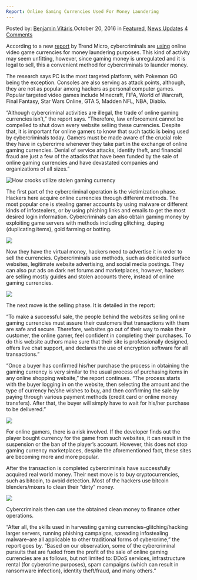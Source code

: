 ```yaml
---
Report: Online Gaming Currencies Used For Money Laundering
---
```

<article class="post-listing post-15952 post type-post status-publish format-standard has-post-thumbnail hentry  tag-currencies tag-gaming tag-laundering tag-money tag-report">
    <div class="post-inner">
        <span>Posted by: <a href="https://www.deepdotweb.com/author/benjaminvi/" title="">Benjamin Vitáris </a></span>
    <span>October 20, 2016</span>
    <span>in <a href="https://www.deepdotweb.com/category/deepdot-news/" rel="category tag">Featured</a>, <a href="https://www.deepdotweb.com/category/news-updates/" rel="category tag">News Updates</a></span>
    <span><a href="https://www.deepdotweb.com/2016/10/20/report-online-gaming-currencies-used-money-laundering/#comments">4 Comments</a></span>
    </p>
    <div class="clear"></div>
    <div class="entry">
    <p>According to a new <a href="http://documents.trendmicro.com/assets/wp/wp-cybercrime-online-gaming-currency.pdf">report</a> by Trend Micro, cybercriminals are <a href="http://news.softpedia.com/news/online-gaming-currencies-used-to-launder-money-for-cyber-criminals-509177.shtml">using</a> online video game currencies for money laundering purposes. This kind of activity may seem unfitting, however, since gaming money is unregulated and it is legal to sell, this a convenient method for cybercriminals to launder money.</p>
    <p>The research says PC is the most targeted platform, with Pokemon GO being the exception. Consoles are also serving as attack points, although, they are not as popular among hackers as personal computer games. Popular targeted video games include Minecraft, FIFA, World of Warcraft, Final Fantasy, Star Wars Online, GTA 5, Madden NFL, NBA, Diablo.</p>
    <p>“Although cybercriminal activities are illegal, the trade of online gaming currencies isn’t,” the report says. “Therefore, law enforcement cannot be compelled to shut down every website selling these currencies. Despite that, it is important for online gamers to know that such tactic is being used by cybercriminals today. Gamers must be made aware of the crucial role they have in cybercrime whenever they take part in the exchange of online gaming currencies. Denial of service attacks, identity theft, and financial fraud are just a few of the attacks that have been funded by the sale of online gaming currencies and have devastated companies and organizations of all sizes.”</p>
    <p><img class="wp-image-15953 aligncenter" src="https://www.deepdotweb.com/wp-content/uploads/2016/10/how-crooks-utilize-stolen-gaming-currency.jpeg" alt="How crooks utilize stolen gaming currency" srcset="https://www.deepdotweb.com/wp-content/uploads/2016/10/how-crooks-utilize-stolen-gaming-currency.jpeg 620w, https://www.deepdotweb.com/wp-content/uploads/2016/10/how-crooks-utilize-stolen-gaming-currency-300x196.jpeg 300w" sizes="(max-width: 620px) 100vw, 620px"/></p>
    <p>The first part of the cybercriminal operation is the victimization phase. Hackers here acquire online currencies through different methods. The most popular one is stealing gamer accounts by using malware or different kinds of infostealers, or by using phishing links and emails to get the most desired login information. Cybercriminals can also obtain gaming money by exploiting game servers with methods including glitching, duping (duplicating items), gold farming or botting.</p>
    <p><img class="wp-image-15954 aligncenter" src="https://www.deepdotweb.com/wp-content/uploads/2016/10/word-image-62.png" srcset="https://www.deepdotweb.com/wp-content/uploads/2016/10/word-image-62.png 557w, https://www.deepdotweb.com/wp-content/uploads/2016/10/word-image-62-300x214.png 300w" sizes="(max-width: 557px) 100vw, 557px"/></p>
    <p>Now they have the virtual money, hackers need to advertise it in order to sell the currencies. Cybercriminals use methods, such as dedicated surface websites, legitimate website advertising, and social media postings. They can also put ads on dark net forums and marketplaces, however, hackers are selling mostly guides and stolen accounts there, instead of online gaming currencies.</p>
    <p><img class="wp-image-15955 aligncenter" src="https://www.deepdotweb.com/wp-content/uploads/2016/10/word-image-63.png" srcset="https://www.deepdotweb.com/wp-content/uploads/2016/10/word-image-63.png 570w, https://www.deepdotweb.com/wp-content/uploads/2016/10/word-image-63-300x134.png 300w" sizes="(max-width: 570px) 100vw, 570px"/></p>
    <p>The next move is the selling phase. It is detailed in the report:</p>
    <p>“To make a successful sale, the people behind the websites selling online gaming currencies must assure their customers that transactions with them are safe and secure. Therefore, websites go out of their way to make their customer, the online gamer, feel confident in completing their purchases. To do this website authors make sure that their site is professionally designed, offers live chat support, and declares the use of encryption software for all transactions.”</p>
    <p>“Once a buyer has confirmed his/her purchase the process in obtaining the gaming currency is very similar to the usual process of purchasing items in any online shopping website,” the report continues. “The process starts with the buyer logging in on the website, then selecting the amount and the type of currency he/she wishes to buy, and then confirming the sale by paying through various payment methods (credit card or online money transfers). After that, the buyer will simply have to wait for his/her purchase to be delivered.”</p>
    <p><img class="wp-image-15956 aligncenter" src="https://www.deepdotweb.com/wp-content/uploads/2016/10/word-image-64.png" srcset="https://www.deepdotweb.com/wp-content/uploads/2016/10/word-image-64.png 587w, https://www.deepdotweb.com/wp-content/uploads/2016/10/word-image-64-300x171.png 300w" sizes="(max-width: 587px) 100vw, 587px"/></p>
    <p>For online gamers, there is a risk involved. If the developer finds out the player bought currency for the game from such websites, it can result in the suspension or the ban of the player’s account. However, this does not stop gaming currency marketplaces, despite the aforementioned fact, these sites are becoming more and more popular.</p>
    <p>After the transaction is completed cybercriminals have successfully acquired real world money. Their next move is to buy cryptocurrencies, such as bitcoin, to avoid detection. Most of the hackers use bitcoin blenders/mixers to clean their “dirty” money.</p>
    <p><img class="wp-image-15957 aligncenter" src="https://www.deepdotweb.com/wp-content/uploads/2016/10/word-image-65.png" srcset="https://www.deepdotweb.com/wp-content/uploads/2016/10/word-image-65.png 609w, https://www.deepdotweb.com/wp-content/uploads/2016/10/word-image-65-300x154.png 300w" sizes="(max-width: 609px) 100vw, 609px"/></p>
    <p>Cybercriminals then can use the obtained clean money to finance other operations.</p>
    <p>“After all, the skills used in harvesting gaming currencies–glitching/hacking larger servers, running phishing campaigns, spreading infostealing malware–are all applicable to other traditional forms of cybercrime,” the report goes by. “Based on our observation, some of the cybercriminal pursuits that are fueled from the profit of the sale of online gaming currencies are as follows, but not limited to: DDoS services, infrastructure rental (for cybercrime purposes), spam campaigns (which can result in ransomware infection), identity theft/fraud, and many others.”</p>
    </div>
    <span style="display:none"><a href="https://www.deepdotweb.com/tag/currencies/" rel="tag">currencies</a> <a href="https://www.deepdotweb.com/tag/gaming/" rel="tag">gaming</a> <a href="https://www.deepdotweb.com/tag/laundering/" rel="tag">laundering</a> <a href="https://www.deepdotweb.com/tag/money/" rel="tag">money</a>  <a href="https://www.deepdotweb.com/tag/report/" rel="tag">report</a></span> <span style="display:none" class="updated">2016-10-20</span>
    <div style="display:none" class="vcard author" itemprop="author" itemscope itemtype="http://schema.org/Person"><strong class="fn" itemprop="name"><a href="https://www.deepdotweb.com/author/benjaminvi/" title="Posts by Benjamin Vitáris" rel="author">Benjamin Vitáris</a></strong></div>
    </div>
</article>

